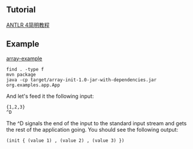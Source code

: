 ## Tutorial

[ANTLR 4简明教程](https://dohkoos.gitbooks.io/antlr4-short-course/content/)


## Example

[array-example](https://github.com/antlr/antlr4/blob/master/doc/java-target.md)

```shell
find . -type f
mvn package
java -cp target/array-init-1.0-jar-with-dependencies.jar org.examples.app.App
```

And let's feed it the following input:

```$xslt
{1,2,3}
^D
```

The ^D signals the end of the input to the standard input stream and gets the rest of the application going. You should see the following output:

```$xslt
(init { (value 1) , (value 2) , (value 3) })
```
